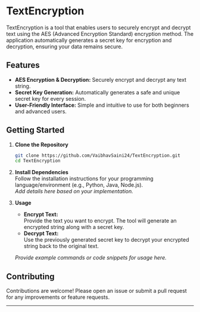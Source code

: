 

# TextEncryption

TextEncryption is a tool that enables users to securely encrypt and decrypt text using the AES (Advanced Encryption Standard) encryption method. The application automatically generates a secret key for encryption and decryption, ensuring your data remains secure.

## Features

- **AES Encryption & Decryption:** Securely encrypt and decrypt any text string.
- **Secret Key Generation:** Automatically generates a safe and unique secret key for every session.
- **User-Friendly Interface:** Simple and intuitive to use for both beginners and advanced users.

## Getting Started

1. **Clone the Repository**
   ```bash
   git clone https://github.com/VaibhavSaini24/TextEncryption.git
   cd TextEncryption
   ```

2. **Install Dependencies**  
   Follow the installation instructions for your programming language/environment (e.g., Python, Java, Node.js).  
   _*Add details here based on your implementation.*_

3. **Usage**  
   - **Encrypt Text:**  
     Provide the text you want to encrypt. The tool will generate an encrypted string along with a secret key.
   - **Decrypt Text:**  
     Use the previously generated secret key to decrypt your encrypted string back to the original text.

   _*Provide example commands or code snippets for usage here.*_

## Contributing

Contributions are welcome! Please open an issue or submit a pull request for any improvements or feature requests.

---
